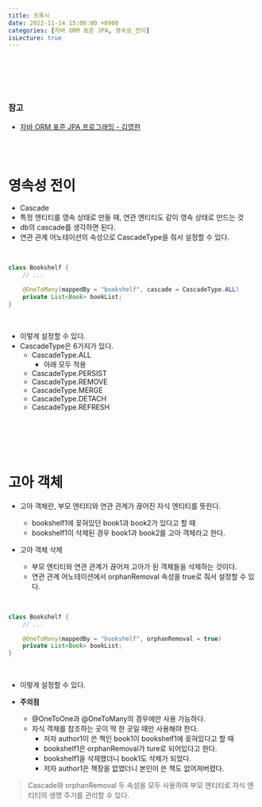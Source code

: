 ```yaml
---
title: 프록시
date: 2022-11-14 15:00:00 +0900
categories: [자바 ORM 표준 JPA, 영속성_전이]
isLecture: true
---
```



<br/>
<br/>
<br/>
<br/>

### 참고

- [자바 ORM 표준 JPA 프로그래밍 - 김영한](https://www.inflearn.com/course/ORM-JPA-Basic/dashboard)

<br/>
<br/>

# 영속성 전이

- Cascade
- 특정 엔티티를 영속 상태로 만들 때, 연관 엔티티도 같이 영속 상태로 만드는 것
- db의 cascade를 생각하면 된다.
- 연관 관계 어노테이션의 속성으로 CascadeType을 줘서 설정할 수 있다.

<br/>

```java
class Bookshelf {
    // ...

    @OneToMany(mappedBy = "bookshelf", cascade = CascadeType.ALL)
    private List<Book> bookList;
}
```

<br/>

- 이렇게 설정할 수 있다.
- CascadeType은 6가지가 있다.
  - CascadeType.ALL
    - 아래 모두 적용
  - CascadeType.PERSIST
  - CascadeType.REMOVE
  - CascadeType.MERGE
  - CascadeType.DETACH
  - CascadeType.REFRESH



<br/>
<br/>
<br/>
<br/>

# 고아 객체

- 고아 객체란, 부모 엔티티와 연관 관계가 끊어진 자식 엔티티를 뜻한다.
  - bookshelf1에 꽂혀있던 book1과 book2가 있다고 할 때
  - bookshelf1이 삭제된 경우 book1과 book2를 고아 객체라고 한다.

- 고아 객체 삭제
  - 부모 엔티티와 연관 관계가 끊어져 고아가 된 객체들을 삭제하는 것이다.
  - 연관 관계 어노테이션에서 orphanRemoval 속성을 true로 줘서 설정할 수 있다.

<br/>

```java
class Bookshelf {
    // ...

    @OneToMany(mappedBy = "bookshelf", orphanRemoval = true)
    private List<Book> bookList;
}
```

<br/>

- 이렇게 설정할 수 있다.

- **주의점**
  - @OneToOne과 @OneToMany의 경우에만 사용 가능하다.
  - 자식 객체를 참조하는 곳이 딱 한 곳일 때만 사용해야 한다.
    - 저자 author1이 쓴 책인 book1이 bookshelf1에 꽂혀있다고 할 때
    - bookshelf1은 orphanRemoval가 ture로 되어있다고 한다.
    - bookshelf1을 삭제했더니 book1도 삭제가 되었다.
    - 저자 author1은 책장을 없앴더니 본인이 쓴 책도 없어져버렸다.




> Cascade와 orphanRemoval 두 속성을 모두 사용하여
> 부모 엔티티로 자식 엔티티의 생명 주기를 관리할 수 있다.

<br/>
<br/>
<br/>
<br/>
